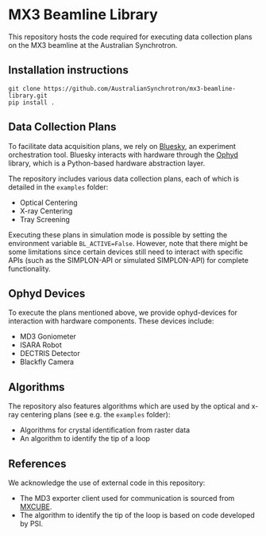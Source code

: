 # MX3 Beamline Library
This repository hosts the code required for executing data collection plans on the MX3 beamline at the Australian Synchrotron.

## Installation instructions
```
git clone https://github.com/AustralianSynchrotron/mx3-beamline-library.git
pip install .
```

## Data Collection Plans
To facilitate data acquisition plans, we rely on [Bluesky](https://github.com/bluesky/bluesky), an experiment orchestration tool. Bluesky interacts with hardware through the [Ophyd](https://github.com/bluesky/ophyd) library, which is a Python-based hardware abstraction layer.

The repository includes various data collection plans, each of which is detailed in the `examples` folder:
- Optical Centering
- X-ray Centering
- Tray Screening

Executing these plans in simulation mode is possible by setting the environment variable `BL_ACTIVE=False`. However, note that there might be some limitations since certain devices still need to interact with specific APIs (such as the SIMPLON-API or simulated SIMPLON-API) for complete functionality.

## Ophyd Devices
To execute the plans mentioned above, we provide ophyd-devices for interaction with hardware components. These devices include:
- MD3 Goniometer
- ISARA Robot
- DECTRIS Detector
- Blackfly Camera

## Algorithms
The repository also features algorithms which are used by the optical and x-ray centering plans (see e.g. the `examples` folder):
- Algorithms for crystal identification from raster data
- An algorithm to identify the tip of a loop

## References
We acknowledge the use of external code in this repository:
- The MD3 exporter client used for communication is sourced from [MXCUBE](https://github.com/mxcube/mxcubecore).
- The algorithm to identify the tip of the loop is based on code developed by PSI.
